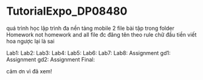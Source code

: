 # TutorialExpo_DP08480

quá trình học lập trình đa nền tảng mobile 2
file bài tập trong folder Homework not homework
and all file đc đăng tên theo rule chữ đầu tiền viết hoa
ngược lại là sai

Lab1:<done> <lms>
Lab2:<done><lms>
Lab3:<done><lms>
Lab4:<done><lms>
Lab5:<working>
Lab6:<waiting>
Lab7:<waiting>
Lab8:<waiting>
Assignment gd1:<done><lms>
Assignment gd2:<waiting>
Assignment Final:<waiting>

cảm ơn vì đã xem!

